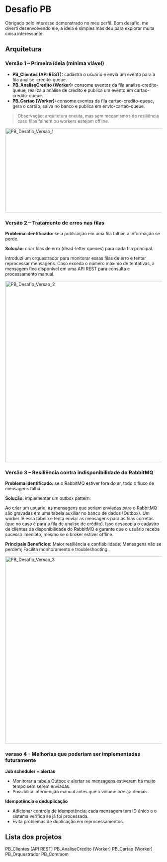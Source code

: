 # Desafio PB

Obrigado pelo interesse demonstrado no meu perfil. Bom desafio, me diverti desenvolvendo ele, a ideia é simples mas deu para explorar muita coisa interessante.

## Arquitetura
### Versão 1 – Primeira ideia (mínima viável)
- **PB_Clientes (API REST):** cadastra o usuário e envia um evento para a fila analise-credito-queue.
- **PB_AnaliseCredito (Worker):** consome eventos da fila analise-credito-queue, realiza a análise de crédito e publica um evento em cartao-credito-queue.
- **PB_Cartao (Worker):** consome eventos da fila cartao-credito-queue, gera o cartão, salva no banco e publica em envio-cartao-queue.
>Observação: arquitetura enxuta, mas sem mecanismos de resiliência caso filas falhem ou workers estejam offline.

<img width="1362" height="271" alt="PB_Desafio_Versao_1" src="https://github.com/user-attachments/assets/43e13766-b679-4aaf-ad65-36ffe98ef8ea" />


### Versão 2 – Tratamento de erros nas filas
**Problema identificado:** se a publicação em uma fila falhar, a informação se perde.

**Solução:** criar filas de erro (dead-letter queues) para cada fila principal.

Introduzi um orquestrador para monitorar essas filas de erro e tentar reprocessar mensagens.
Caso exceda o número máximo de tentativas, a mensagem fica disponível em uma API REST para consulta e processamento manual.

<img width="1421" height="582" alt="PB_Desafio_Versao_2" src="https://github.com/user-attachments/assets/70156913-c279-412e-a039-d6a17fdd6097" />

### Versão 3 – Resiliência contra indisponibilidade do RabbitMQ
**Problema identificado:** se o RabbitMQ estiver fora do ar, todo o fluxo de mensagens falha.

**Solução:** implementar um outbox pattern:

Ao criar um usuário, as mensagens que seriam enviadas para o RabbitMQ são gravadas em uma tabela auxiliar no banco de dados (Outbox).
Um worker lê essa tabela e tenta enviar as mensagens para as filas corretas (que no caso é para a fila de analise de crédito).
Isso desacopla o cadastro de clientes da disponibilidade do RabbitMQ e garante que o usuário receba sucesso imediato, mesmo se o broker estiver offline.

**Principais Benefícios:**
Maior resiliência e confiabilidade;
Mensagens não se perdem;
Facilita monitoramento e troubleshooting.

<img width="1461" height="602" alt="PB_Desafio_Versao_3" src="https://github.com/user-attachments/assets/550e9f69-a1ae-4629-bbe9-558dd25ddeae" />


### versao 4 - Melhorias que poderiam ser implementadas futuramente
**Job scheduler + alertas**
- Monitorar a tabela Outbox e alertar se mensagens estiverem há muito tempo sem serem enviadas.
- Possibilita intervenção manual antes que o volume cresça demais.

**Idempotência e deduplicação**
- Adicionar controle de idempotência: cada mensagem tem ID único e o sistema verifica se já foi processada.
- Evita problemas de duplicação em reprocessamentos.

## Lista dos projetos
PB_Clientes (API REST)
PB_AnaliseCredito (Worker)
PB_Cartao (Worker)
PB_Orquestrador
PB_Commom
